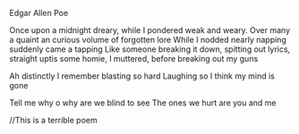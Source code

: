 Edgar Allen Poe


Once upon a midnight dreary, while I pondered weak and weary.
Over many a quaint an curious volume of forgotten lore
While I nodded nearly napping suddenly came a tapping
Like someone breaking it down, spitting out lyrics, straight uptis some homie, I muttered, before breaking out my guns

Ah distinctly I remember blasting so hard
Laughing so I think my mind is gone


Tell me why o why are we blind to see
The ones we hurt are you and me


//This is a terrible poem
